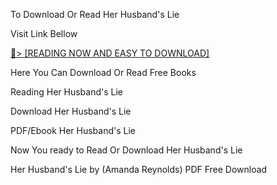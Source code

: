 To Download Or Read Her Husband's Lie

Visit Link Bellow

<a href="https://uk.ebookarea.xyz/?book=B0CSBJL41Q">📖&gt; [READING NOW AND EASY TO DOWNLOAD]</a>

Here You Can Download Or Read Free Books

Reading Her Husband's Lie

Download Her Husband's Lie

PDF/Ebook Her Husband's Lie

Now You ready to Read Or Download Her Husband's Lie

Her Husband's Lie by (Amanda Reynolds) PDF Free Download
